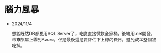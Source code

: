 # 腦力風暴

* 2024/11/4  

    想說既然DB都要用SQL Server了，乾脆直接微軟全家桶，後端用.net開發，未來部屬上雲到Azure，但是最後還是要評估下上線的費用，避免成本整個被吃掉。
